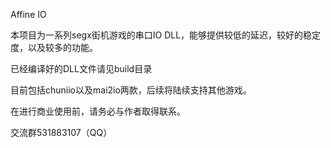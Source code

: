 Affine IO

本项目为一系列segx街机游戏的串口IO DLL，能够提供较低的延迟，较好的稳定度，以及较多的功能。

已经编译好的DLL文件请见build目录

目前包括chuniio以及mai2io两款，后续将陆续支持其他游戏。

在进行商业使用前，请务必与作者取得联系。

交流群531883107（QQ）
